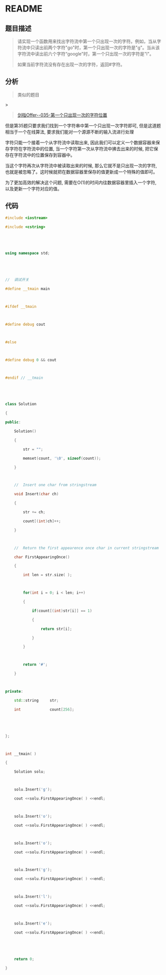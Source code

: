 # README

## 题目描述

> 请实现一个函数用来找出字符流中第一个只出现一次的字符。例如，当从字符流中只读出前两个字符"go"时，第一个只出现一次的字符是"g"。当从该字符流中读出前六个字符“google"时，第一个只出现一次的字符是"l"。
>
> 如果当前字符流没有存在出现一次的字符，返回\#字符。

## 分析

> 类似的题目

&gt;

> [剑指Offer--035-第一个只出现一次的字符位置](http://blog.csdn.net/gatieme/article/details/51598809)

但是第35题只要求我们找到一个字符串中第一个只出现一次字符即可, 但是这道题相当于一个在线算法, 要求我们能对一个源源不断的输入流进行处理

字符只能一个接着一个从字符流中读取出来, 因此我们可以定义一个数据容器来保存字符在字符流中的位置, 当一个字符第一次从字符流中拂去出来的时候, 把它保存在字符流中的位置保存到容器中。

当这个字符再次从字符流中被读取出来的时候, 那么它就不是只出现一次的字符, 也就是被忽略了。这时候就把在数据容器里保存的值更新成一个特殊的值即可。

为了更加高效的解决这个问题, 需要在O\(1\)的时间内往数据容器里插入一个字符, 以及更新一个字符对应的值。

## 代码

```cpp
#include <iostream>

#include <cstring>





using namespace std;





//  调试开关

#define __tmain main



#ifdef __tmain



#define debug cout



#else



#define debug 0 && cout



#endif // __tmain





class Solution

{

public:

    Solution()

    {

        str = "";

        memset(count, '\0', sizeof(count));

    }



    //  Insert one char from stringstream

    void Insert(char ch)

    {

        str += ch;

        count[(int)ch]++;

    }



    //  Return the first appearence once char in current stringstream

    char FirstAppearingOnce()

    {

        int len = str.size( );



        for(int i = 0; i < len; i++)

        {

            if(count[(int)str[i]] == 1)

            {

                return str[i];

            }

        }



        return '#';

    }



private:

    std::string     str;

    int             count[256];





};



int __tmain( )

{

    Solution solu;



    solu.Insert('g');

    cout <<solu.FirstAppearingOnce( ) <<endl;



    solu.Insert('o');

    cout <<solu.FirstAppearingOnce( ) <<endl;



    solu.Insert('o');

    cout <<solu.FirstAppearingOnce( ) <<endl;



    solu.Insert('g');

    cout <<solu.FirstAppearingOnce( ) <<endl;



    solu.Insert('l');

    cout <<solu.FirstAppearingOnce( ) <<endl;



    solu.Insert('e');

    cout <<solu.FirstAppearingOnce( ) <<endl;





    return 0;

}
```

